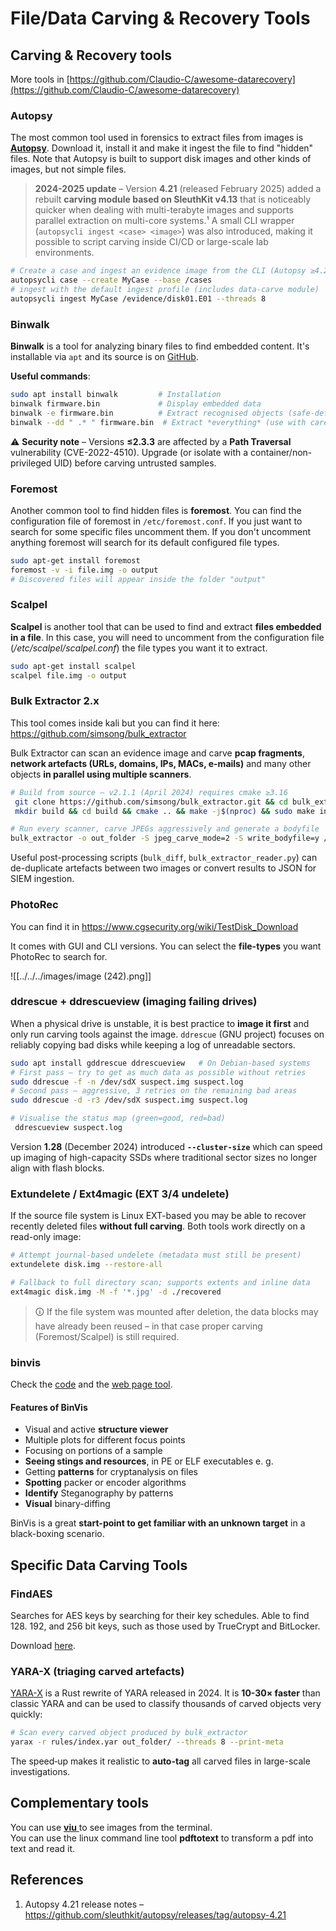 # File/Data Carving & Recovery Tools

## Carving & Recovery tools

More tools in [https://github.com/Claudio-C/awesome-datarecovery](https://github.com/Claudio-C/awesome-datarecovery)

### Autopsy

The most common tool used in forensics to extract files from images is [**Autopsy**](https://www.autopsy.com/download/). Download it, install it and make it ingest the file to find "hidden" files. Note that Autopsy is built to support disk images and other kinds of images, but not simple files.

> **2024-2025 update** – Version **4.21** (released February 2025) added a rebuilt **carving module based on SleuthKit v4.13** that is noticeably quicker when dealing with multi-terabyte images and supports parallel extraction on multi-core systems.¹  A small CLI wrapper (`autopsycli ingest <case> <image>`) was also introduced, making it possible to script carving inside CI/CD or large-scale lab environments.

```bash
# Create a case and ingest an evidence image from the CLI (Autopsy ≥4.21)
autopsycli case --create MyCase --base /cases
# ingest with the default ingest profile (includes data-carve module)
autopsycli ingest MyCase /evidence/disk01.E01 --threads 8
```

### Binwalk 

**Binwalk** is a tool for analyzing binary files to find embedded content. It's installable via `apt` and its source is on [GitHub](https://github.com/ReFirmLabs/binwalk).

**Useful commands**:

```bash
sudo apt install binwalk         # Installation
binwalk firmware.bin             # Display embedded data
binwalk -e firmware.bin          # Extract recognised objects (safe-default)
binwalk --dd " .* " firmware.bin  # Extract *everything* (use with care)
```

⚠️  **Security note** – Versions **≤2.3.3** are affected by a **Path Traversal** vulnerability (CVE-2022-4510). Upgrade (or isolate with a container/non-privileged UID) before carving untrusted samples.

### Foremost

Another common tool to find hidden files is **foremost**. You can find the configuration file of foremost in `/etc/foremost.conf`. If you just want to search for some specific files uncomment them. If you don't uncomment anything foremost will search for its default configured file types.

```bash
sudo apt-get install foremost
foremost -v -i file.img -o output
# Discovered files will appear inside the folder "output"
```

### **Scalpel**

**Scalpel** is another tool that can be used to find and extract **files embedded in a file**. In this case, you will need to uncomment from the configuration file (_/etc/scalpel/scalpel.conf_) the file types you want it to extract.

```bash
sudo apt-get install scalpel
scalpel file.img -o output
```

### Bulk Extractor 2.x   

This tool comes inside kali but you can find it here: <https://github.com/simsong/bulk_extractor>

Bulk Extractor can scan an evidence image and carve **pcap fragments**, **network artefacts (URLs, domains, IPs, MACs, e-mails)** and many other objects **in parallel using multiple scanners**.

```bash
# Build from source – v2.1.1 (April 2024) requires cmake ≥3.16
 git clone https://github.com/simsong/bulk_extractor.git && cd bulk_extractor
 mkdir build && cd build && cmake .. && make -j$(nproc) && sudo make install

# Run every scanner, carve JPEGs aggressively and generate a bodyfile
bulk_extractor -o out_folder -S jpeg_carve_mode=2 -S write_bodyfile=y /evidence/disk.img
```

Useful post-processing scripts (`bulk_diff`, `bulk_extractor_reader.py`) can de-duplicate artefacts between two images or convert results to JSON for SIEM ingestion.

### PhotoRec

You can find it in <https://www.cgsecurity.org/wiki/TestDisk_Download>

It comes with GUI and CLI versions. You can select the **file-types** you want PhotoRec to search for.

![[../../../images/image (242).png]]

### ddrescue + ddrescueview (imaging failing drives)

When a physical drive is unstable, it is best practice to **image it first** and only run carving tools against the image.  `ddrescue` (GNU project) focuses on reliably copying bad disks while keeping a log of unreadable sectors.

```bash
sudo apt install gddrescue ddrescueview   # On Debian-based systems
# First pass – try to get as much data as possible without retries
sudo ddrescue -f -n /dev/sdX suspect.img suspect.log
# Second pass – aggressive, 3 retries on the remaining bad areas
sudo ddrescue -d -r3 /dev/sdX suspect.img suspect.log

# Visualise the status map (green=good, red=bad)
 ddrescueview suspect.log
```

Version **1.28** (December 2024) introduced **`--cluster-size`** which can speed up imaging of high-capacity SSDs where traditional sector sizes no longer align with flash blocks.

### Extundelete / Ext4magic (EXT 3/4 undelete)

If the source file system is Linux EXT-based you may be able to recover recently deleted files **without full carving**. Both tools work directly on a read-only image:

```bash
# Attempt journal-based undelete (metadata must still be present)
extundelete disk.img --restore-all

# Fallback to full directory scan; supports extents and inline data
ext4magic disk.img -M -f '*.jpg' -d ./recovered
```

> 🛈 If the file system was mounted after deletion, the data blocks may have already been reused – in that case proper carving (Foremost/Scalpel) is still required.

### binvis

Check the [code](https://code.google.com/archive/p/binvis/) and the [web page tool](https://binvis.io/#/).

#### Features of BinVis

- Visual and active **structure viewer**
- Multiple plots for different focus points
- Focusing on portions of a sample
- **Seeing stings and resources**, in PE or ELF executables e. g.
- Getting **patterns** for cryptanalysis on files
- **Spotting** packer or encoder algorithms
- **Identify** Steganography by patterns
- **Visual** binary-diffing

BinVis is a great **start-point to get familiar with an unknown target** in a black-boxing scenario.

## Specific Data Carving Tools

### FindAES

Searches for AES keys by searching for their key schedules. Able to find 128. 192, and 256 bit keys, such as those used by TrueCrypt and BitLocker.

Download [here](https://sourceforge.net/projects/findaes/).

### YARA-X (triaging carved artefacts)

[YARA-X](https://github.com/VirusTotal/yara-x) is a Rust rewrite of YARA released in 2024.  It is **10-30× faster** than classic YARA and can be used to classify thousands of carved objects very quickly:

```bash
# Scan every carved object produced by bulk_extractor
yarax -r rules/index.yar out_folder/ --threads 8 --print-meta
```

The speed‐up makes it realistic to **auto-tag** all carved files in large-scale investigations.

## Complementary tools

You can use [**viu** ](https://github.com/atanunq/viu)to see images from the terminal.  \
You can use the linux command line tool **pdftotext** to transform a pdf into text and read it.

## References

1. Autopsy 4.21 release notes – <https://github.com/sleuthkit/autopsy/releases/tag/autopsy-4.21>

